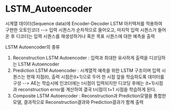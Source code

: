 # LSTM_Autoencoder

시계열 데이터(Sequence data)에 Encoder-Decoder LSTM 아키텍처를 적용하여 구현한 오토인코더
--> 입력 시퀀스가 순차적으로 들어오고, 마지막 입력 시퀀스가 들어온 후 디코더는 입력
시퀀스를 재생성하거나 혹은 목표 시퀀스에 대한 예측을 출력

LSTM Autoencoder의 종류
1. Reconstruction LSTM Autoencoder : 입력과 최대한 유사하게 출력을 디코딩하는 LSTM Autoencoder
2. Prediction LSTM Autoencoder : 시계열적 예측을 위한 LSTM 구조이며 입력 시퀀스는 현재 지점(t), 출력 시점은(t+1)으로 두어 한 시점 앞을 학습하도록 데이터를 구성
--> AE는 학습시에 인코더에는 t시점이 입력되지만 디코딩 후에는 (t+1)시점과 reconstruction error를 계산하여 결국 t시점이 t+1 시점을 학습하게 된다.
3. Composite LSTM Autoencoder : Reconstruction과 Prediction모델을 통합한 모델, 결과적으로 Reconstruction결과와 Prediction결과가 함께 출력
